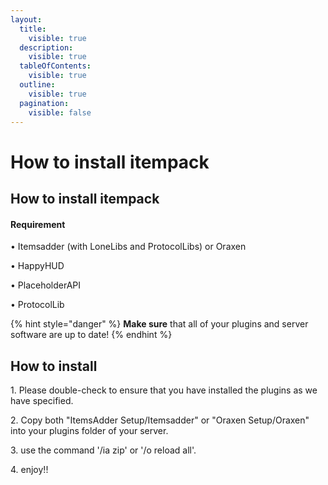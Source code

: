 ```yaml
---
layout:
  title:
    visible: true
  description:
    visible: true
  tableOfContents:
    visible: true
  outline:
    visible: true
  pagination:
    visible: false
---
```


# How to install itempack

## How to install itempack

#### Requirement

• Itemsadder (with LoneLibs and ProtocolLibs) or Oraxen&#x20;

• HappyHUD

• PlaceholderAPI&#x20;

• ProtocolLib

{% hint style="danger" %}
**Make sure** that all of your plugins and server software are up to date!
{% endhint %}

## How to install

1\. Please double-check to ensure that you have installed the plugins as we have specified.

2\. Copy both "ItemsAdder Setup/Itemsadder" or "Oraxen Setup/Oraxen" into your plugins folder of your server.

3\. use the command '/ia zip' or '/o reload all'.&#x20;

4\. enjoy!!
